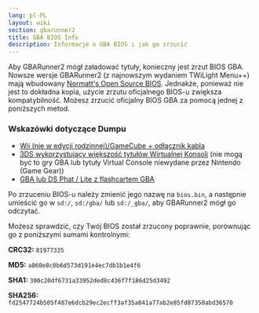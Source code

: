 ```yaml
---
lang: pl-PL
layout: wiki
section: gbarunner2
title: GBA BIOS Info
description: Informacje o GBA BIOS i jak go zrzucić
---
```


Aby GBARunner2 mógł załadować tytuły, konieczny jest zrzut BIOS GBA. Nowsze wersje GBARunner2 (z najnowszym wydaniem TWiLight Menu++) mają wbudowany [Normatt's Open Source BIOS](https://github.com/Normmatt/gba_bios). Jednakże, ponieważ nie jest to dokładna kopia, użycie zrzutu oficjalnego BIOS-u zwiększa kompatybilność. Możesz zrzucić oficjalny BIOS GBA za pomocą jednej z poniższych metod.

### Wskazówki dotyczące Dumpu

- [Wii (nie w edycji rodzinnej)/GameCube + odłącznik kabla](https://github.com/FIX94/gba-link-cable-dumper)
- [3DS wykorzystujący większość tytułów Wirtualnej Konsoli](https://glazedbelmont.github.io/gbabiosdump/#virtual-console-title-from-a-3ds) (nie mogą być to gry GBA lub tytuły Virtual Console niewydane przez Nintendo (Game Gear))
- [GBA lub DS Phat / Lite z flashcartem GBA](https://glazedbelmont.github.io/gbabiosdump/#gameboy-advance-sp-micro-ds-ds-lite)

Po zrzuceniu BIOS-u należy zmienić jego nazwę na `bios.bin`, a następnie umieścić go w `sd:/`, `sd:/gba/` lub `sd:/_gba/`, aby GBARunner2 mógł go odczytać.

Możesz sprawdzić, czy Twój BIOS został zrzucony poprawnie, porównując go z poniższymi sumami kontrolnymi:

**CRC32:** `81977335`

**MD5:** `a860e8c0b6d573d191e4ec7db1b1e4f6`

**SHA1:** `300c20df6731a33952ded8c436f7f186d25d3492`

**SHA256:** `fd2547724b505f487e6dcb29ec2ecff3af35a841a77ab2e85fd87350abd36570`
